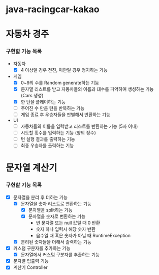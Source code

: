# java-racingcar-kakao

# 자동차 경주
### 구현할 기능 목록
- 자동차
  - [x] 4 이상일 경우 전진, 미만일 경우 정지하는 기능
- 게임
  - [x] 0~9의 수를 Random generate하는 기능
  - [x] 문자열 리스트를 받고 자동차들의 이름과 대수를 파악하여 생성하는 기능 (Cars 생성)
  - [x] 한 턴을 플레이하는 기능
  - [ ] 주어진 수 만큼 턴을 반복하는 기능
  - [ ] 게임 종료 후 우승자들을 판별해서 반환하는 기능
- UI
  - [ ] 자동차들의 이름을 입력받고 리스트를 반환하는 기능 (5자 이내)
  - [ ] 시도할 횟수를 입력하는 기능 (양의 정수)
  - [ ] 턴 실행 결과를 출력하는 기능
  - [ ] 최종 우승자를 출력하는 기능

# 문자열 계산기 
### 구현할 기능 목록
- [x] 문자열을 분리 후 더하는 기능
  - [x] 문자열을 숫자 리스트로 변환하는 기능
    - [x] 문자열을 split하는 기능
    - [x] 문자열을 숫자로 변환하는 기능
      - 빈 문자열 또는 null 값일 때 0 반환
      - 숫자 하나 입력시 해당 숫자 반환
      - 음수일 때 혹은 숫자가 아닐 때 RuntimeException
  - [x] 분리된 숫자들을 더해서 출력하는 기능
- [x] 커스텀 구분자를 추가하는 기능
  - [x] 문자열에서 커스텀 구분자를 추출하는 기능
- [x] 문자열 입출력 기능
- [x] 계산기 Controller